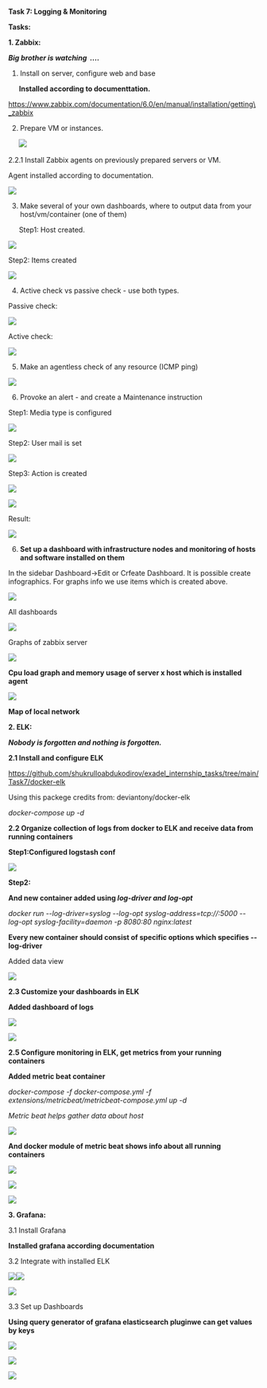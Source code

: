 ﻿**Task 7: Logging & Monitoring**

**Tasks:**

**1. Zabbix:**

***Big brother is watching  ....***

1. Install on server, configure web and base

`	`**Installed according to documenttation.**

https://www.zabbix.com/documentation/6.0/en/manual/installation/getting\_zabbix

2. Prepare VM or instances. 

`	`![](Readme2/Aspose.Words.0aa8ec6b-d96e-4fbb-96e8-23f7d544688a.001.png)

2.2.1 Install Zabbix agents on previously prepared servers or VM.

Agent installed according to documentation.

![](Readme2/Aspose.Words.0aa8ec6b-d96e-4fbb-96e8-23f7d544688a.002.png)

3. Make several of your own dashboards, where to output data from your host/vm/container (one of them)

`	`Step1: Host created.

![](Readme2/Aspose.Words.0aa8ec6b-d96e-4fbb-96e8-23f7d544688a.003.png)

Step2: Items created

![](Readme2/Aspose.Words.0aa8ec6b-d96e-4fbb-96e8-23f7d544688a.004.png)

4. Active check vs passive check - use both types.

Passive check:

![](Readme2/Aspose.Words.0aa8ec6b-d96e-4fbb-96e8-23f7d544688a.005.png)

Active check:

![](Readme2/Aspose.Words.0aa8ec6b-d96e-4fbb-96e8-23f7d544688a.006.png)

5. Make an agentless check of any resource (ICMP ping)

![](Readme2/Aspose.Words.0aa8ec6b-d96e-4fbb-96e8-23f7d544688a.007.png)

6. Provoke an alert - and create a Maintenance instruction

Step1: Media type is configured

![](Readme2/Aspose.Words.0aa8ec6b-d96e-4fbb-96e8-23f7d544688a.008.png)

Step2: User mail is set

![](Readme2/Aspose.Words.0aa8ec6b-d96e-4fbb-96e8-23f7d544688a.009.png)



Step3: Action is created

![](Readme2/Aspose.Words.0aa8ec6b-d96e-4fbb-96e8-23f7d544688a.010.png)

![](Readme2/Aspose.Words.0aa8ec6b-d96e-4fbb-96e8-23f7d544688a.011.png)

Result:

![](Readme2/Aspose.Words.0aa8ec6b-d96e-4fbb-96e8-23f7d544688a.012.png)

6. **Set up a dashboard with infrastructure nodes and monitoring of hosts and software installed on them**

In the sidebar Dashboard->Edit or Crfeate Dashboard. It is possible create infographics. For graphs info we use items which is created above.

![](Readme2/Aspose.Words.0aa8ec6b-d96e-4fbb-96e8-23f7d544688a.013.png)

All dashboards

![](Readme2/Aspose.Words.0aa8ec6b-d96e-4fbb-96e8-23f7d544688a.014.png)

Graphs of zabbix server

![](Readme2/Aspose.Words.0aa8ec6b-d96e-4fbb-96e8-23f7d544688a.015.png)

**Cpu load graph and memory usage of server x host which is installed agent**

![](Readme2/Aspose.Words.0aa8ec6b-d96e-4fbb-96e8-23f7d544688a.016.png)

**Map of local network**

**2. ELK:**

***Nobody is forgotten and nothing is forgotten.***

**2.1 Install and configure ELK**

<https://github.com/shukrulloabdukodirov/exadel_internship_tasks/tree/main/Task7/docker-elk>

Using this packege credits from: deviantony/docker-elk

*docker-compose up -d*

**2.2 Organize collection of logs from docker to ELK and receive data from running containers**

**Step1:Configured logstash conf** 

![](Readme2/Aspose.Words.0aa8ec6b-d96e-4fbb-96e8-23f7d544688a.017.png)

**Step2:**

**And new container added using *log-driver  and log-opt***

*docker run  --log-driver=syslog  --log-opt syslog-address=tcp://:5000 --log-opt syslog-facility=daemon -p 8080:80 nginx:latest* 

**Every new container should consist of specific options which specifies --log-driver**

Added data view

![](Readme2/Aspose.Words.0aa8ec6b-d96e-4fbb-96e8-23f7d544688a.018.png)

**2.3 Customize your dashboards in ELK**

**Added dashboard of logs**

![](Readme2/Aspose.Words.0aa8ec6b-d96e-4fbb-96e8-23f7d544688a.019.png)

![](Readme2/Aspose.Words.0aa8ec6b-d96e-4fbb-96e8-23f7d544688a.020.png)

**2.5 Configure monitoring in ELK, get metrics from your running containers**

**Added metric beat container**

*docker-compose -f docker-compose.yml -f extensions/metricbeat/metricbeat-compose.yml up -d*

*Metric beat helps gather data about host*

![](Readme2/Aspose.Words.0aa8ec6b-d96e-4fbb-96e8-23f7d544688a.021.png)


**And docker module of metric beat shows info about all running containers**

![](Readme2/Aspose.Words.0aa8ec6b-d96e-4fbb-96e8-23f7d544688a.022.png)

![](Readme2/Aspose.Words.0aa8ec6b-d96e-4fbb-96e8-23f7d544688a.023.png)

![](Readme2/Aspose.Words.0aa8ec6b-d96e-4fbb-96e8-23f7d544688a.024.png)

**3. Grafana:**

3.1 Install Grafana

**Installed grafana according documentation**

3.2 Integrate with installed ELK

![](Readme2/Aspose.Words.0aa8ec6b-d96e-4fbb-96e8-23f7d544688a.025.png)![](Readme2/Aspose.Words.0aa8ec6b-d96e-4fbb-96e8-23f7d544688a.026.png)

![](Readme2/Aspose.Words.0aa8ec6b-d96e-4fbb-96e8-23f7d544688a.027.png)

3.3 Set up Dashboards

**Using query generator of grafana elasticsearch pluginwe can get values by keys**

![](Readme2/Aspose.Words.0aa8ec6b-d96e-4fbb-96e8-23f7d544688a.025.png)

![](Readme2/Aspose.Words.0aa8ec6b-d96e-4fbb-96e8-23f7d544688a.028.png)

![](Readme2/Aspose.Words.0aa8ec6b-d96e-4fbb-96e8-23f7d544688a.029.png)


